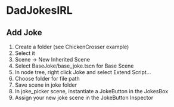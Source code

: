 # DadJokesIRL

## Add Joke
1. Create a folder (see ChickenCrosser example)
2. Select it
3. Scene -> New Inherited Scene
4. Select BaseJoke/base_joke.tscn for Base Scene
5. In node tree, right click Joke and select Extend Script...
6. Choose folder for file path
7. Save scene in joke folder
8. In joke_picker scene, instantiate a JokeButton in the JokesBox
9. Assign your new joke scene in the JokeButton Inspector
